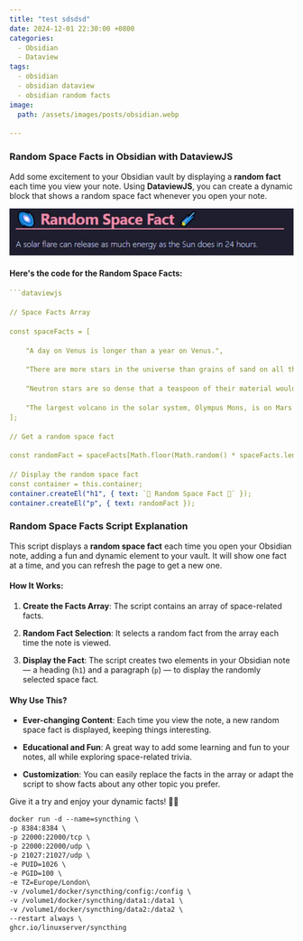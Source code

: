 ```yaml
---
title: "test sdsdsd"
date: 2024-12-01 22:30:00 +0800
categories:
  - Obsidian
  - Dataview
tags:
  - obsidian
  - obsidian dataview
  - obsidian random facts
image:
  path: /assets/images/posts/obsidian.webp

---
```


### Random Space Facts in Obsidian with DataviewJS

Add some excitement to your Obsidian vault by displaying a **random fact** each time you view your note. Using **DataviewJS**, you can create a dynamic block that shows a random space fact whenever you open your note.

![alt text](assets/images/posts/obsidian-random-facts.webp)

#### Here's the code for the Random Space Facts:

```yaml
```dataviewjs

// Space Facts Array

const spaceFacts = [

    "A day on Venus is longer than a year on Venus.",
    
    "There are more stars in the universe than grains of sand on all the Earth's beaches.",
    
    "Neutron stars are so dense that a teaspoon of their material would weigh about 6 billion tons.",

    "The largest volcano in the solar system, Olympus Mons, is on Mars.",
];

// Get a random space fact

const randomFact = spaceFacts[Math.floor(Math.random() * spaceFacts.length)];

// Display the random space fact
const container = this.container;
container.createEl("h1", { text: `🌌 Random Space Fact 🌠` });
container.createEl("p", { text: randomFact });
```

### Random Space Facts Script Explanation

This script displays a **random space fact** each time you open your Obsidian note, adding a fun and dynamic element to your vault. It will show one fact at a time, and you can refresh the page to get a new one.

#### How It Works:

1. **Create the Facts Array**: The script contains an array of space-related facts.

2. **Random Fact Selection**: It selects a random fact from the array each time the note is viewed.

3. **Display the Fact**: The script creates two elements in your Obsidian note — a heading (`h1`) and a paragraph (`p`) — to display the randomly selected space fact.

#### Why Use This?

- **Ever-changing Content**: Each time you view the note, a new random space fact is displayed, keeping things interesting.

- **Educational and Fun**: A great way to add some learning and fun to your notes, all while exploring space-related trivia.

- **Customization**: You can easily replace the facts in the array or adapt the script to show facts about any other topic you prefer.

Give it a try and enjoy your dynamic facts! 🚀🌟

```text
docker run -d --name=syncthing \
-p 8384:8384 \
-p 22000:22000/tcp \
-p 22000:22000/udp \
-p 21027:21027/udp \
-e PUID=1026 \
-e PGID=100 \
-e TZ=Europe/London\
-v /volume1/docker/syncthing/config:/config \
-v /volume1/docker/syncthing/data1:/data1 \
-v /volume1/docker/syncthing/data2:/data2 \
--restart always \
ghcr.io/linuxserver/syncthing
```